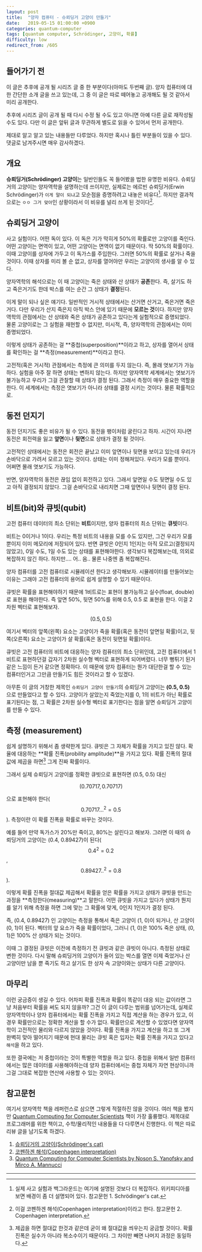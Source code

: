 ```yaml
---
layout: post
title:  "양자 컴퓨터 - 슈뢰딩거 고양이 만들기"
date:   2019-05-15 01:00:00 +0900
categories: quantum-computer
tags: [quantum computer, Schrödinger, 고양이, 확률]
difficulty: low
redirect_from: /605
---
```

## 들어가기 전

이 글은 추후에 공개 될 시리즈 글 중 한 부분이다(아마도 두번째 글). 양자 컴퓨터에 대한 간단한 소개 글을 쓰고 있는데, 그 중 이 글은 따로 떼어놓고 공개해도 될 것 같아서 미리 공개한다.

추후에 시리즈 글이 공개 될 때 다시 수정 될 수도 있고 아니면 아예 다른 글로 재작성될 수도 있다. 다만 이 글은 앞뒤 글과 무관하게 별도로 읽을 수 있어서 먼저 공개한다.

제대로 알고 알고 있는 내용들만 다루었다. 하지만 혹시나 틀린 부분들이 있을 수 있다. 댓글로 남겨주시면 매우 감사하겠다.

## 개요

**슈뢰딩거(Schrödinger) 고양이**는 일반인들도 꼭 들어봤을 법한 유명한 비유다. 슈뢰딩거의 고양이는 양자역학을 설명하는데 쓰이지만, 실제로는 에르빈 슈뢰딩거(Erwin Schrödinger)가 `이게 말이 되냐`고 모순점을 증명하려고 내놓은 비유다[^1]. 하지만 결과적으로는 `ㅇㅇ 그거 맞아`인 상황이라서 이 비유를 널리 쓰게 된 것이다[^2].

## 슈뢰딩거 고양이

사고 실험이다. 어떤 독이 있다. 이 독은 기가 막히게 50%의 확률로만 고양이를 죽인다. 어떤 고양이는 면역이 있고, 어떤 고양이는 면역이 없기 때문이다. 딱 50%의 확률이다. 이때 고양이를 상자에 가두고 이 독가스를 주입한다. 그러면 50%의 확률로 살거나 죽을 것이다. 이때 상자를 미리 볼 순 없고, 상자를 열어야만 우리는 고양이의 생사를 알 수 있다.

양자역학의 해석으로는 이 때 고양이는 죽은 상태와 산 상태가 **공존**한다. 즉, 살기도 하고 죽은거기도 한데 박스를 여는 순간 그 상태가 **결정**된다.

이게 말이 되나 싶은 얘기다. 일반적인 거시적 상태에서는 산거면 산거고, 죽은거면 죽은거다. 다만 우리가 산지 죽은지 아직 박스 안에 있기 때문에 **모르는 것**이다. 하지만 양자역학의 관점에서는 산 상태와 죽은 상태가 공존하고 있다는게 실험적으로 증명되었다. 물론 고양이로는 그 실험을 재현할 수 없지만, 미시적, 즉, 양자역학의 관점에서는 이미 증명되었다.

이렇게 상태가 공존하는 걸 **중첩(superposition)**이라고 하고, 상자를 열어서 상태를 확인하는 걸 **측정(measurement)**이라고 한다.

고전적(혹은 거시적) 관점에서는 측정에 큰 의미를 두지 않는다. 즉, 몰래 엿보기가 가능하다. 실험을 아주 잘 하면 상태는 변하지 않는다. 하지만 양자역학 세계에서는 엿보기가 불가능하고 우리가 그걸 관찰할 때 상태가 결정 된다. 그래서 측정이 매우 중요한 역할을 한다. 이 세계에서는 측정은 엿보기가 아니라 상태를 결정 시키는 것이다. 물론 확률적으로.

## 동전 던지기

동전 던지기도 좋은 비유가 될 수 있다. 동전을 팽이처럼 굴린다고 하자. 시간이 지나면 동전은 회전력을 잃고 **앞면**이나 **뒷면**으로 상태가 결정 될 것이다. 

고전적인 상태에서는 동전은 회전은 끝났고 이미 앞면이나 뒷면을 보이고 있는데 우리가 손바닥으로 가려서 모르고 있는 것이다. 상태는 이미 정해져있다. 우리가 모를 뿐이다. 어쩌면 몰래 엿보기도 가능하다.

반면, 양자역학의 동전은 끊임 없이 회전하고 있다. 그래서 앞면일 수도 뒷면일 수도 있고 아직 결정되지 않았다. 그걸 손바닥으로 내리치면 그때 앞면이나 뒷면이 결정 된다.

## 비트(bit)와 큐빗(qubit)

고전 컴퓨터 데이터의 최소 단위는 **비트**이지만, 양자 컴퓨터의 최소 단위는 **큐빗**이다.

비트는 0이거나 1이다. 우리는 특정 비트의 내용을 모를 수도 있지만, 그건 우리가 모를 뿐이지 이미 메모리에 저장되어 있다. 반면 큐빗은 0인지 1인지는 아직 모르고(결정되지 않았고), 0일 수도, 1일 수도 있는 상태를 표현해야한다. 생각보다 복잡해보는데, 의외로 복잡하지 않긴 하다. 하지만.... 어.. 음.. 물론 나중엔 좀 복잡해진다.

양자 컴퓨터를 고전 컴퓨터로 시뮬레이션 한다고 생각해보자. 시뮬레이터를 만들어보는 이유는 그래야 고전 컴퓨터의 용어로 쉽게 설명할 수 있기 때문이다.

큐빗은 확률을 표현해야하기 때문에 1비트로는 표현이 불가능하고 실수(float, double)로 표현을 해야한다. 즉 앞면 50%, 뒷면 50%를 위해 0.5, 0.5 로 표현을 한다. 이걸 2차원 벡터로 표현해보자.

$$(0.5, 0.5)$$

여기서 벡터의 앞쪽(왼쪽) 요소는 고양이가 죽을 확률(혹은 동전이 앞면일 확률)이고, 뒷쪽(오른쪽) 요소는 고양이가 살 확률(혹은 동전이 뒷면일 확률)이다.

큐빗은 고전 컴퓨터의 비트에 대응하는 양자 컴퓨터의 최소 단위인데, 고전 컴퓨터에서 1비트로 표현하던걸 갑자기 2차원 실수형 벡터로 표현하게 되어버렸다. 너무 뻥튀기 된거 같은 느낌이 든거 같으면 정확하다. 이 때문에 양자 컴퓨터는 뭔가 대단한걸 할 수 있는 컴퓨터인거고 그만큼 만들기도 힘든 것이라고 할 수 있겠다.

아무튼 이 글의 거창한 제목인 `슈뢰딩거 고양이 만들기`의 슈뢰딩거 고양이는  **(0.5, 0.5)** 으로 만들었다고 할 수 있다. 고양이가 살았는지 죽었는지를 0, 1의 비트가 아닌 확률로 표기된다는 점, 그 확률은 2차원 실수형 벡터로 표기한다는 점을 알면 슈뢰딩거 고양이를 만들 수 있다.

## 측정 (measurement)

쉽게 설명하기 위해서 좀 생략한게 있다. 큐빗은 그 자체가 확률을 가지고 있진 않다. 확율에 대응하는 **확률 진폭(probility amplitude)**을 가지고 있다. 확률 진폭의 절대값에 제곱을 하면[^3] 그게 진짜 확률이다.

그래서 실제 슈뢰딩거 고양이를 정확한 큐빗으로 표현하면 (0.5, 0.5) 대신 

$$(0.70717, 0.70717)$$

으로 표현해야 한다($$0.70717...^2 = 0.5$$). 측정이란 이 확률 진폭을 확률로 바꾸는 것이다.

예를 들어 만약 독가스가 20%만 죽이고, 80%는 살린다고 해보자. 그러면 이 때의 슈뢰딩거의 고양이는 (0.4, 0.89427)이 된다($$0.4^2 = 0.2$$, $$0.89427..^2 = 0.8$$).

이렇게 확률 진폭을 절대값 제곱해서 확률을 얻은 확률을 가지고 상태가 큐빗을 만드는 과정을 **측정한다(measuring)**고 말한다. 어떤 큐빗을 가지고 있다가 상태가 뭔지를 알기 위해 측정을 하면 그에 맞는 그 확률에 맞게, 0인지 1인지가 결정 된다.

즉, (0.4, 0.89427) 인 고양이는 측정을 통해서 죽은 고양이 (1, 0)이 되거나, 산 고양이 (0, 1)이 된다. 벡터의 앞 요소가 죽을 확률이었다, 그러니 (1, 0)은 100% 죽은 상태, (0, 1)은 100% 산 상태가 되는 것이다.

이때 그 결정된 큐빗은 이전에 측정하기 전 큐빗과 같은 큐빗이 아니다. 측정된 상태로 변한 것이다. 다시 말해 슈뢰딩거의 고양이가 들어 있는 박스를 열면 이제 죽었거나 산 고양이만 남을 뿐 죽기도 하고 살기도 한 상자 속 고양이와는 상태가 다른 고양이다.

## 마무리

이런 궁금증이 생길 수 있다. 어차피 확률 진폭과 확률이 똑같이 대응 되는 값이라면 그냥 처음부터 확률을 써도 되지 않을까? 그건 이 글이 다루는 범위를 넘어가는데, 실제로 양자역학이나 양자 컴퓨터에서는 확률 진폭을 가지고 직접 계산을 하는 경우가 있고, 이 경우 확률만으로는 정확한 계산을 할 수가 없다. 확률만으로 계산할 수 있었다면 양자역학이 고전적인 물리와 다르지 않았을 것이다. 확률 진폭을 가지고 계산을 하고 또 그게 완벽히 맞아 떨어지기 때문에 현대 물리는 큐빗 혹은 입자는 확률 진폭을 가지고 있다고 `해석`을 하고 있다.

또한 결국에는 저 중첩이라는 것이 특별한 역할을 하고 있다. 중첩을 위해서 일반 컴퓨터에서는 많은 데이터를 사용해야하는데 양자 컴퓨터에서는 중첩 자체가 자연 현상이니까 그걸 그대로 복잡한 연산에 사용할 수 있는 것이다.

## 참고문헌
여기서 양자역학 책을 레퍼런스로 삼으면 그렇게 적절하진 않을 것이다. 여러 책을 봤지만 [Quantum Computing for Computer Scientists][3] 책이 가장 훌륭했다. 제목대로 프로그래머를 위한 책이고, 수학/물리적인 내용들을 다 다루면서 진행한다. 이 책은 따로 리뷰 글을 남기도록 하겠다.

1. [슈뢰딩거의 고양이(Schrödinger's cat)][1]
2. [코펜하겐 해석(Copenhagen interpretation)][2]
3. [Quantum Computing for Computer Scientists by Noson S. Yanofsky  and Mirco A. Mannucci][3]

[1]: https://en.wikipedia.org/wiki/Schr%C3%B6dinger%27s_cat "Schrödinger's cat"
[2]: https://en.wikipedia.org/wiki/Copenhagen_interpretation "Copenhagen interpretation"
[3]: https://www.amazon.com/Quantum-Computing-Computer-Scientists-Yanofsky/dp/0521879965 "Quantum Computing for Computer Scientists by Noson S. Yanofsky  and Mirco A. Mannucci"

---

[^1]: 실제 사고 실험과 백그라운드는 여기에 설명된 것보다 더 복잡하다. 위키피디아를 보면 배경이 좀 더 설명되어 있다. 참고문헌 1. Schrödinger's cat.
[^2]: 이걸 코펜하겐 해석(Copenhagen interpretation)이라고 한다. 참고문헌 2. Copenhagen interpretation.
[^3]: 제곱을 하면 절대값 한것과 같은데 굳이 왜 절대값을 씌우는지 궁금할 것이다. 확률 진폭은 실수가 아니라 복소수이기 때문이다. 그 차이만 빼면 나머지 과정은 동일하다.